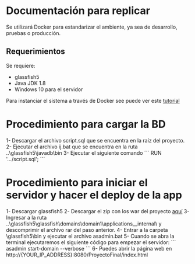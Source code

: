 # Documentación para replicar
Se utilizará Docker para estandarizar el ambiente, ya sea de desarrollo, pruebas o producción.

## Requerimientos
Se requiere:
- glassfish5
- Java JDK 1.8
- Windows 10 para el servidor 

Para instanciar el sistema a través de Docker see puede ver este [tutorial](https://github.com/docker/labs/blob/master/windows/windows-containers/README.md)

# Procedimiento para cargar la BD
1- Descargar el archivo script.sql que se encuentra en la raíz del proyecto.
2- Ejecutar el archivo ij.bat que se encuentra en la ruta ..\glassfish5\javadb\bin
3- Ejecutar el siguiente comando
´´´
RUN '.../script.sql';
´´´

# Procedimiento para iniciar el servidor y hacer el deploy de la app

1- Descargar glassfish5
2- Descargar el zip con los war del proyecto [aquí](https://drive.google.com/file/d/1CLyUzMjUDQMgdmazkUWmzB14S9B57D3G/view?usp=sharing)
3- Ingresar a la ruta ..\glassfish5\glassfish\domains\domain1\applications\__internal\ y descomprimir el archivo rar del paso anterior.
4- Entrar a la carpeta \glassfish5\bin y ejecutar el archivo asadmin.bat
5- Cuando se abra la terminal ejecutaremos el siguiente código para empezar el servidor:
´´´
asadmin start-domain --verbose
´´´
6- Puedes abrir la página web en http://{YOUR_IP_ADDRESS}:8080/ProyectoFinal/index.html




